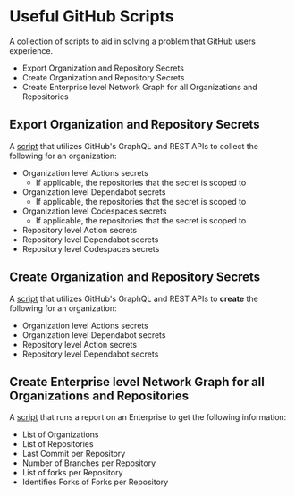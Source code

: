 # Useful GitHub Scripts

A collection of scripts to aid in solving a problem that GitHub users experience.

* Export Organization and Repository Secrets
* Create Organization and Repository Secrets
* Create Enterprise level Network Graph for all Organizations and Repositories

## Export Organization and Repository Secrets

A [script](/export-secrets/README.md) that utilizes GitHub's GraphQL and REST APIs to collect the following for an organization:

- Organization level Actions secrets
  - If applicable, the repositories that the secret is scoped to
- Organization level Dependabot secrets
  - If applicable, the repositories that the secret is scoped to
- Organization level Codespaces secrets
  - If applicable, the repositories that the secret is scoped to
- Repository level Action secrets
- Repository level Dependabot secrets
- Repository level Codespaces secrets

## Create Organization and Repository Secrets

A [script](/create-secrets/README.md) that utilizes GitHub's GraphQL and REST APIs to **create** the following for an organization:

- Organization level Actions secrets
- Organization level Dependabot secrets
- Repository level Action secrets
- Repository level Dependabot secrets

## Create Enterprise level Network Graph for all Organizations and Repositories

A [script](/enterprise-network-graph/enterprise_repo_networks.py) that runs a report on an Enterprise to get the following information:
- List of Organizations
- List of Repositories
- Last Commit per Repository
- Number of Branches per Repository
- List of forks per Repository
- Identifies Forks of Forks per Repository
